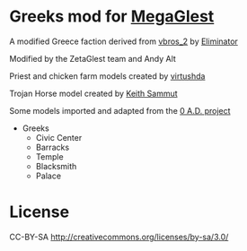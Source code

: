 # Greeks mod for [MegaGlest](https://megaglest.org/)

A modified Greece faction derived from
[vbros_2](https://www.moddb.com/mods/vbros/downloads/vbros-pack-2) by
[Eliminator](https://www.moddb.com/members/eliminator)

Modified by the ZetaGlest team and Andy Alt

Priest and chicken farm models created by [virtushda](https://github.com/virtushda)

Trojan Horse model created by [Keith Sammut](https://github.com/keithsammut)

Some models imported and adapted from the [0 A.D. project](https://play0ad.com/)

* Greeks
  * Civic Center
  * Barracks
  * Temple
  * Blacksmith
  * Palace

# License
CC-BY-SA
http://creativecommons.org/licenses/by-sa/3.0/
